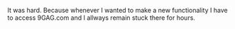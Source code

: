 It was hard.
Because whenever I wanted to make a new functionality  I have to access 9GAG.com and I allways remain stuck there for hours.
